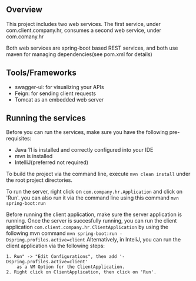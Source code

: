 ## Overview

This project includes two web services. The first service, under com.client.company.hr, consumes a second web service,
under com.comany.hr

Both web services are spring-boot based REST services, and both use
maven for managing dependencies(see pom.xml for details)


## Tools/Frameworks
 - swagger-ui: for visualizing your APIs
 - Feign: for sending client requests
 - Tomcat as an embedded web server


## Running the services

Before you can run the services, make sure you have the following pre-requisites:
   - Java 11 is installed and correctly configured into your IDE
   - mvn is installed
   - IntelliJ(preferred not required)

To build the project via the command line, execute `mvn clean install` under
the root project directories.

To run the server, right click on `com.company.hr.Application` and click on 'Run'. you can also run it via the command line
using this command `mvn spring-boot:run`

Before running the client application, make sure the server application is running. 
Once the server is succesfully running, you can run the client application 
`com.client.company.hr.ClientApplication` by using the following mvn command
`mvn spring-boot:run -Dspring.profiles.active=client`
Alternatively, in InteliJ, you can run the client application via the following
steps:

    1. Run" -> "Edit Configurations", then add '-Dspring.profiles.active=client'
        as a VM Option for the ClientApplication.
    2. Right click on ClientApplication, then click on 'Run'.
